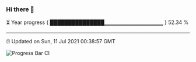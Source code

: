 ### Hi there 👋

⏳ Year progress { ███████████████▁▁▁▁▁▁▁▁▁▁▁▁▁▁▁ } 52.34 %

---

⏰ Updated on Sun, 11 Jul 2021 00:38:57 GMT

![Progress Bar CI](https://github.com/liununu/liununu/workflows/Progress%20Bar%20CI/badge.svg)
